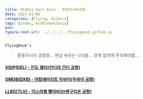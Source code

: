 ```yaml
---
title: Middle East Asia - 중동아시아공항
date: 2021-01-06
categories: [Flying, Airport]
tags: [index, middleeastasia]
pin:
typora-root-url: ../../../../flyingdeuk.github.io
---
```


`FlyingDeuk's`
>중동아시아 공항들... 맨날 싸우는 나라들... 경계 절차에 주의해야함...<br>


#### [VIDP(DEL) - 인도 델리(인디라 간디 공항)](/posts/VIDP-DEL/)

#### [OMDB(DXB) - 아랍에미리트 두바이(두바이 공항)](/posts/OMDB-DXB/)

#### [LLBG(TLV) - 이스라엘 펠아비브(벤구리온 공항)](/posts/LLBG-TLV/)
